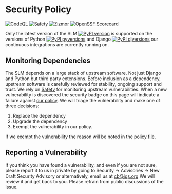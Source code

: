 # Security Policy

[![CodeQL](https://github.com/International-GNSS-Service/SLM/actions/workflows/github-code-scanning/codeql/badge.svg?branch=main)](https://github.com/International-GNSS-Service/SLM/actions/workflows/github-code-scanning/codeql?query=branch:main)
[![Safety](https://github.com/International-GNSS-Service/SLM/workflows/safety/badge.svg)](https://docs.safetycli.com/safety-docs)
[![Zizmor](https://github.com/International-GNSS-Service/SLM/actions/workflows/zizmor.yml/badge.svg?branch=main)](https://woodruffw.github.io/zizmor)
[![OpenSSF Scorecard](https://api.securityscorecards.dev/projects/github.com/International-GNSS-Service/SLM/badge)](https://securityscorecards.dev/viewer/?uri=github.com/International-GNSS-Service/SLM)


Only the latest version of the SLM [![PyPI version](https://badge.fury.io/py/igs-slm.svg)](https://pypi.python.org/pypi/igs-slm/) is supported on the versions of Python [![PyPI pyversions](https://img.shields.io/pypi/pyversions/igs-slm.svg)](https://pypi.python.org/pypi/igs-slm/) and Django 
[![PyPI djversions](https://img.shields.io/pypi/djversions/igs-slm.svg)](https://pypi.org/project/igs-slm/) our continuous integrations are currently running on.

## Monitoring Dependencies

The SLM depends on a large stack of upstream software. Not just Django and Python but third party extensions. Before inclusion as a dependency, upstream software is carefully reviewed for stability, ongoing support and trust. We rely on [Safety](https://safetycli.com/) for monitoring upstream vulnerabilities. When a new vulnerability is discovered the security badge on this page will indicate a failure against [our policy](https://github.com/International-GNSS-Service/SLM/blob/master/.safety-policy.yml). We will triage the vulnerability and make one of three decisions:

1. Replace the dependency
2. Upgrade the dependency
3. Exempt the vulnerability in our policy.

If we exempt the vulnerability the reason will be noted in the [policy file](https://github.com/International-GNSS-Service/SLM/blob/master/.safety-policy.yml).


## Reporting a Vulnerability

If you think you have found a vulnerability, and even if you are not sure, please report it to us in private by going to Security -> Advisories -> New Draft Security Advisory or alternatively, email us at cb@igs.org
We will review it and get back to you. Please refrain from public discussions of the issue.
